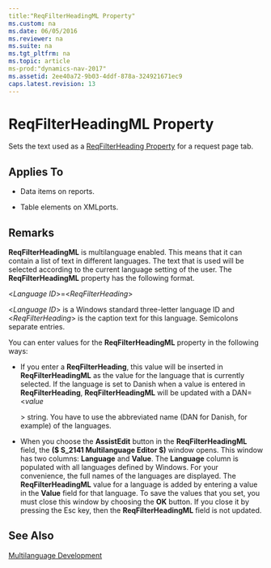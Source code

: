 ```yaml
---
title:"ReqFilterHeadingML Property"
ms.custom: na
ms.date: 06/05/2016
ms.reviewer: na
ms.suite: na
ms.tgt_pltfrm: na
ms.topic: article
ms-prod:"dynamics-nav-2017"
ms.assetid: 2ee40a72-9b03-4ddf-878a-324921671ec9
caps.latest.revision: 13
---
```

# ReqFilterHeadingML Property
Sets the text used as a [ReqFilterHeading Property](ReqFilterHeading-Property.md) for a request page tab.  
  
## Applies To  
  
-   Data items on reports.  
  
-   Table elements on XMLports.  
  
## Remarks  
 **ReqFilterHeadingML** is multilanguage enabled. This means that it can contain a list of text in different languages. The text that is used will be selected according to the current language setting of the user. The **ReqFilterHeadingML** property has the following format.  
  
 \<*Language ID*\>\=\<*ReqFilterHeading*\>  
  
 \<*Language ID*\> is a Windows standard three\-letter language ID and \<*ReqFilterHeading*\> is the caption text for this language. Semicolons separate entries.  
  
 You can enter values for the **ReqFilterHeadingML** property in the following ways:  
  
-   If you enter a **ReqFilterHeading**, this value will be inserted in **ReqFilterHeadingML** as the value for the language that is currently selected. If the language is set to Danish when a value is entered in **ReqFilterHeading**, **ReqFilterHeadingML** will be updated with a DAN\=\<*value*  
  
     \> string. You have to use the abbreviated name \(DAN for Danish, for example\) of the languages.  
  
-   When you choose the **AssistEdit** button in the **ReqFilterHeadingML** field, the **\($ S\_2141 Multilanguage Editor $\)** window opens. This window has two columns: **Language** and **Value**. The **Language** column is populated with all languages defined by Windows. For your convenience, the full names of the languages are displayed. The **ReqFilterHeadingML** value for a language is added by entering a value in the **Value** field for that language. To save the values that you set, you must close this window by choosing the **OK** button. If you close it by pressing the Esc key, then the **ReqFilterHeadingML** field is not updated.  
  
## See Also  
 [Multilanguage Development](Multilanguage-Development.md)